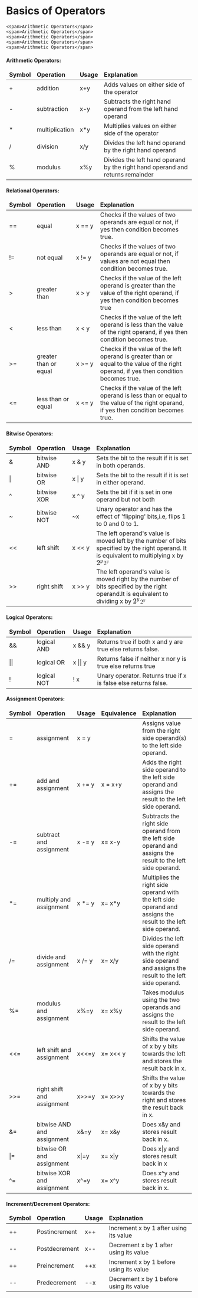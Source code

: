 <h1>Basics of Operators</h1>

<div class="operator-list">
    <!-- <ul>
        <li><a href="#">Arithmetic Operators</a></li>
        <li><a href="#">Relational Operators</a></li>
        <li><a href="#">Bitwise Operators</a></li>
    </ul> -->

    <span>Arithmetic Operators</span>
    <span>Arithmetic Operators</span>
    <span>Arithmetic Operators</span>
    <span>Arithmetic Operators</span>
    <span>Arithmetic Operators</span>
</div>

<!-- Arithmetic Operators: -->
<h4>Arithmetic Operators:</h4>
<table class="pd-table">
    <thead>
        <tr class="align-top">
            <td class="medium-col heading left-row right-row"> <strong>Symbol</strong> </td>
            <td class="medium-col heading right-row"> <strong>Operation</strong> </td>
            <td class="medium-col heading right-row"> <strong>Usage</strong> </td>
            <td class="large-col heading right-row"> <strong>Explanation</strong> </td>
        </tr>
    </thead>
    <tbody>
        <tr>
            <td class="medium-col bold left-row right-row"> + </td>
            <td class="medium-col bold right-row"> addition </td>
            <td class="medium-col bold right-row"> x+y </td>
            <td class="large-col bold right-row">Adds values on either side of the operator</td>
        </tr>
        <tr>
            <td class="medium-col bold left-row right-row"> - </td>
            <td class="medium-col bold right-row"> subtraction </td>
            <td class="medium-col bold right-row"> x-y </td>
            <td class="large-col bold right-row">Subtracts the right hand operand from the left hand operand</td>
        </tr>
        <tr>
            <td class="medium-col bold left-row right-row"> * </td>
            <td class="medium-col bold right-row"> multiplication </td>
            <td class="medium-col bold right-row"> x*y </td>
            <td class="large-col bold right-row">Multiplies values on either side of the operator</td>
        </tr>
        <tr>
            <td class="medium-col bold left-row right-row"> / </td>
            <td class="medium-col bold right-row"> division </td>
            <td class="medium-col bold right-row"> x/y </td>
            <td class="large-col bold right-row">Divides the left hand operand by the right hand operand</td>
        </tr>
        <tr>
            <td class="medium-col bold left-row right-row"> % </td>
            <td class="medium-col bold right-row"> modulus </td>
            <td class="medium-col bold right-row"> x%y </td>
            <td class="large-col bold right-row">Divides the left hand operand by the right hand operand and returns remainder</td>
        </tr>
    </tbody>
</table>

<!-- Relational Operators: -->
<h4>Relational Operators:</h4>

<table class="pd-table">
    <thead>
        <tr class="align-top">
            <td class="medium-col heading left-row right-row"> <strong>Symbol</strong> </td>
            <td class="medium-col heading right-row"> <strong>Operation</strong> </td>
            <td class="medium-col heading right-row"> <strong>Usage</strong> </td>
            <td class="large-col heading right-row"> <strong>Explanation</strong> </td>
        </tr>
    </thead>
    <tbody>
        <tr>
            <td class="medium-col bold left-row right-row"> == </td>
            <td class="medium-col bold right-row"> equal </td>
            <td class="medium-col bold right-row"> x == y </td>
            <td class="large-col bold right-row">Checks if the values of two operands are equal or not, if yes then condition becomes true.</td>
        </tr>
        <tr>
            <td class="medium-col bold left-row right-row"> != </td>
            <td class="medium-col bold right-row"> not equal </td>
            <td class="medium-col bold right-row"> x != y </td>
            <td class="large-col bold right-row">Checks if the values of two operands are equal or not, if values are not equal then condition becomes true.</td>
        </tr>
        <tr>
            <td class="medium-col bold left-row right-row"> &gt; </td>
            <td class="medium-col bold right-row"> greater than </td>
            <td class="medium-col bold right-row"> x &gt; y </td>
            <td class="large-col bold right-row">Checks if the value of the left operand is greater than the value of the right operand, if yes then condition becomes true</td>
        </tr>
        <tr>
            <td class="medium-col bold left-row right-row"> &lt; </td>
            <td class="medium-col bold right-row"> less than </td>
            <td class="medium-col bold right-row"> x &lt; y </td>
            <td class="large-col bold right-row">Checks if the value of the left operand is less than the value of the right operand, if yes then condition becomes true.</td>
        </tr>
        <tr>
            <td class="medium-col bold left-row right-row"> &gt;= </td>
            <td class="medium-col bold right-row"> greater than or equal </td>
            <td class="medium-col bold right-row"> x &gt;= y </td>
            <td class="large-col bold right-row">Checks if the value of the left operand is greater than or equal to the value of the right operand, if yes then condition becomes true.</td>
        </tr>
        <tr>
            <td class="medium-col bold left-row right-row"> &lt;= </td>
            <td class="medium-col bold right-row"> less than or equal </td>
            <td class="medium-col bold right-row"> x &lt;= y </td>
            <td class="large-col bold right-row">Checks if the value of the left operand is less than or equal to the value of the right operand, if yes then condition becomes true.</td>
        </tr>
    </tbody>
</table>

<!-- Bitwise Operators: -->
<h4>Bitwise Operators:</h4>
<table class="pd-table">
    <thead>
        <tr class="align-top">
            <td class="medium-col heading left-row right-row"> <strong>Symbol</strong> </td>
            <td class="medium-col heading right-row"> <strong>Operation</strong> </td>
            <td class="medium-col heading right-row"> <strong>Usage</strong> </td>
            <td class="large-col heading right-row"> <strong>Explanation</strong> </td>
        </tr>
    </thead>
    <tbody>
        <tr>
            <td class="medium-col bold left-row right-row"> &amp; </td>
            <td class="medium-col bold right-row"> bitwise AND </td>
            <td class="medium-col bold right-row"> x &amp; y </td>
            <td class="large-col bold right-row">Sets the bit to the result if it is set in both operands.</td>
        </tr>
        <tr>
            <td class="medium-col bold left-row right-row"> | </td>
            <td class="medium-col bold right-row"> bitwise OR </td>
            <td class="medium-col bold right-row"> x | y </td>
            <td class="large-col bold right-row">Sets the bit to the result if it is set in either operand.</td>
        </tr>
        <tr>
            <td class="medium-col bold left-row right-row"> ^ </td>
            <td class="medium-col bold right-row"> bitwise XOR </td>
            <td class="medium-col bold right-row"> x ^ y </td>
            <td class="large-col bold right-row">Sets the bit if it is set in one operand but not both
            </td>
        </tr>
        <tr>
            <td class="medium-col bold left-row right-row"> ~ </td>
            <td class="medium-col bold right-row"> bitwise NOT </td>
            <td class="medium-col bold right-row"> ~x </td>
            <td class="large-col bold right-row">Unary operator and has the effect of 'flipping' bits,i.e, flips 1 to 0 and 0 to 1.</td>
        </tr>
        <tr>
            <td class="medium-col bold left-row right-row"> &lt;&lt; </td>
            <td class="medium-col bold right-row"> left shift </td>
            <td class="medium-col bold right-row"> x &lt;&lt; y </td>
            <td class="large-col bold right-row">The left operand's value is moved left by the number of bits specified by the right operand. It is equivalent to multiplying x by <span class="MathJax_Preview" style="color: inherit;"></span><span class="MathJax_SVG" id="MathJax-Element-1-Frame"
                    tabindex="0" data-mathml="<math xmlns=&quot;http://www.w3.org/1998/Math/MathML&quot;><msup><mn>2</mn><mi>y</mi></msup></math>" role="presentation" style="font-size: 100%; display: inline-block; position: relative;"><svg xmlns:xlink="http://www.w3.org/1999/xlink" width="2.212ex" height="2.143ex" viewBox="0 -805.7 952.3 922.5" role="img" focusable="false" style="vertical-align: -0.271ex;" aria-hidden="true"><defs><path stroke-width="1" id="E1-MJMAIN-32" d="M109 429Q82 429 66 447T50 491Q50 562 103 614T235 666Q326 666 387 610T449 465Q449 422 429 383T381 315T301 241Q265 210 201 149L142 93L218 92Q375 92 385 97Q392 99 409 186V189H449V186Q448 183 436 95T421 3V0H50V19V31Q50 38 56 46T86 81Q115 113 136 137Q145 147 170 174T204 211T233 244T261 278T284 308T305 340T320 369T333 401T340 431T343 464Q343 527 309 573T212 619Q179 619 154 602T119 569T109 550Q109 549 114 549Q132 549 151 535T170 489Q170 464 154 447T109 429Z"></path><path stroke-width="1" id="E1-MJMATHI-79" d="M21 287Q21 301 36 335T84 406T158 442Q199 442 224 419T250 355Q248 336 247 334Q247 331 231 288T198 191T182 105Q182 62 196 45T238 27Q261 27 281 38T312 61T339 94Q339 95 344 114T358 173T377 247Q415 397 419 404Q432 431 462 431Q475 431 483 424T494 412T496 403Q496 390 447 193T391 -23Q363 -106 294 -155T156 -205Q111 -205 77 -183T43 -117Q43 -95 50 -80T69 -58T89 -48T106 -45Q150 -45 150 -87Q150 -107 138 -122T115 -142T102 -147L99 -148Q101 -153 118 -160T152 -167H160Q177 -167 186 -165Q219 -156 247 -127T290 -65T313 -9T321 21L315 17Q309 13 296 6T270 -6Q250 -11 231 -11Q185 -11 150 11T104 82Q103 89 103 113Q103 170 138 262T173 379Q173 380 173 381Q173 390 173 393T169 400T158 404H154Q131 404 112 385T82 344T65 302T57 280Q55 278 41 278H27Q21 284 21 287Z"></path></defs><g stroke="currentColor" fill="currentColor" stroke-width="0" transform="matrix(1 0 0 -1 0 0)"><use xlink:href="#E1-MJMAIN-32" x="0" y="0"></use><use transform="scale(0.707)" xlink:href="#E1-MJMATHI-79" x="707" y="557"></use></g></svg><span class="MJX_Assistive_MathML" role="presentation"><math xmlns="http://www.w3.org/1998/Math/MathML"><msup><mn>2</mn><mi>y</mi></msup></math></span></span>
                <script type="math/tex" id="MathJax-Element-1">2^y</script>
            </td>
        </tr>
        <tr>
            <td class="medium-col bold left-row right-row"> &gt;&gt; </td>
            <td class="medium-col bold right-row"> right shift </td>
            <td class="medium-col bold right-row"> x &gt;&gt; y </td>
            <td class="large-col bold right-row">The left operand's value is moved right by the number of bits specified by the right operand.It is equivalent to dividing x by <span class="MathJax_Preview" style="color: inherit;"></span><span class="MathJax_SVG" id="MathJax-Element-2-Frame"
                    tabindex="0" data-mathml="<math xmlns=&quot;http://www.w3.org/1998/Math/MathML&quot;><msup><mn>2</mn><mi>y</mi></msup></math>" role="presentation" style="font-size: 100%; display: inline-block; position: relative;"><svg xmlns:xlink="http://www.w3.org/1999/xlink" width="2.212ex" height="2.143ex" viewBox="0 -805.7 952.3 922.5" role="img" focusable="false" style="vertical-align: -0.271ex;" aria-hidden="true"><defs><path stroke-width="1" id="E2-MJMAIN-32" d="M109 429Q82 429 66 447T50 491Q50 562 103 614T235 666Q326 666 387 610T449 465Q449 422 429 383T381 315T301 241Q265 210 201 149L142 93L218 92Q375 92 385 97Q392 99 409 186V189H449V186Q448 183 436 95T421 3V0H50V19V31Q50 38 56 46T86 81Q115 113 136 137Q145 147 170 174T204 211T233 244T261 278T284 308T305 340T320 369T333 401T340 431T343 464Q343 527 309 573T212 619Q179 619 154 602T119 569T109 550Q109 549 114 549Q132 549 151 535T170 489Q170 464 154 447T109 429Z"></path><path stroke-width="1" id="E2-MJMATHI-79" d="M21 287Q21 301 36 335T84 406T158 442Q199 442 224 419T250 355Q248 336 247 334Q247 331 231 288T198 191T182 105Q182 62 196 45T238 27Q261 27 281 38T312 61T339 94Q339 95 344 114T358 173T377 247Q415 397 419 404Q432 431 462 431Q475 431 483 424T494 412T496 403Q496 390 447 193T391 -23Q363 -106 294 -155T156 -205Q111 -205 77 -183T43 -117Q43 -95 50 -80T69 -58T89 -48T106 -45Q150 -45 150 -87Q150 -107 138 -122T115 -142T102 -147L99 -148Q101 -153 118 -160T152 -167H160Q177 -167 186 -165Q219 -156 247 -127T290 -65T313 -9T321 21L315 17Q309 13 296 6T270 -6Q250 -11 231 -11Q185 -11 150 11T104 82Q103 89 103 113Q103 170 138 262T173 379Q173 380 173 381Q173 390 173 393T169 400T158 404H154Q131 404 112 385T82 344T65 302T57 280Q55 278 41 278H27Q21 284 21 287Z"></path></defs><g stroke="currentColor" fill="currentColor" stroke-width="0" transform="matrix(1 0 0 -1 0 0)"><use xlink:href="#E2-MJMAIN-32" x="0" y="0"></use><use transform="scale(0.707)" xlink:href="#E2-MJMATHI-79" x="707" y="557"></use></g></svg><span class="MJX_Assistive_MathML" role="presentation"><math xmlns="http://www.w3.org/1998/Math/MathML"><msup><mn>2</mn><mi>y</mi></msup></math></span></span>
                <script type="math/tex" id="MathJax-Element-2">2^y</script>
            </td>
        </tr>
    </tbody>
</table>

<!-- Logical Operators: -->
<h4>Logical Operators:</h4>
<table class="pd-table">
    <thead>
        <tr class="align-top">
            <td class="medium-col heading left-row right-row"> <strong>Symbol</strong> </td>
            <td class="medium-col heading right-row"> <strong>Operation</strong> </td>
            <td class="medium-col heading right-row"> <strong>Usage</strong> </td>
            <td class="large-col heading right-row"> <strong>Explanation</strong> </td>
        </tr>
    </thead>
    <tbody>
        <tr>
            <td class="medium-col bold left-row right-row"> &amp;&amp; </td>
            <td class="medium-col bold right-row"> logical AND </td>
            <td class="medium-col bold right-row"> x &amp;&amp; y </td>
            <td class="large-col bold right-row">Returns true if both x and y are true else returns false.</td>
        </tr>
        <tr>
            <td class="medium-col bold left-row right-row"> || </td>
            <td class="medium-col bold right-row"> logical OR </td>
            <td class="medium-col bold right-row"> x || y </td>
            <td class="large-col bold right-row">Returns false if neither x nor y is true else returns true</td>
        </tr>
        <tr>
            <td class="medium-col bold left-row right-row"> ! </td>
            <td class="medium-col bold right-row"> logical NOT </td>
            <td class="medium-col bold right-row"> ! x </td>
            <td class="large-col bold right-row">Unary operator. Returns true if x is false else returns false.
            </td>
        </tr>
    </tbody>
</table>

<!-- Assignment Operators: -->
<h4>Assignment Operators:</h4>

<table class="pd-table">
    <thead>
        <tr class="align-top">
            <td class="medium-col heading left-row right-row"> <strong>Symbol</strong> </td>
            <td class="medium-col heading right-row"> <strong>Operation</strong> </td>
            <td class="medium-col heading right-row"> <strong>Usage</strong> </td>
            <td class="medium-col heading right-row"> <strong>Equivalence</strong> </td>
            <td class="large-col heading right-row"> <strong>Explanation</strong> </td>
        </tr>
    </thead>
    <tbody>
        <tr>
            <td class="medium-col bold left-row right-row"> = </td>
            <td class="medium-col bold right-row"> assignment </td>
            <td class="medium-col bold right-row"> x = y </td>
            <td class="medium-col heading right-row"></td>
            <td class="large-col bold right-row">Assigns value from the right side operand(s) to the left side operand.
            </td>
        </tr>
        <tr>
            <td class="medium-col bold left-row right-row"> += </td>
            <td class="medium-col bold right-row"> add and assignment </td>
            <td class="medium-col bold right-row"> x += y </td>
            <td class="medium-col heading right-row"> x = x+y </td>
            <td class="large-col bold right-row">Adds the right side operand to the left side operand and assigns the result to the left side operand.</td>
        </tr>
        <tr>
            <td class="medium-col bold left-row right-row"> -= </td>
            <td class="medium-col bold right-row"> subtract and assignment </td>
            <td class="medium-col bold right-row"> x -= y </td>
            <td class="medium-col heading right-row"> x= x-y </td>
            <td class="large-col bold right-row">Subtracts the right side operand from the left side operand and assigns the result to the left side operand.</td>
        </tr>
        <tr>
            <td class="medium-col bold left-row right-row"> *= </td>
            <td class="medium-col bold right-row"> multiply and assignment </td>
            <td class="medium-col bold right-row"> x *= y </td>
            <td class="medium-col heading right-row"> x= x*y </td>
            <td class="large-col bold right-row">Multiplies the right side operand with the left side operand and assigns the result to the left side operand.</td>
        </tr>
        <tr>
            <td class="medium-col bold left-row right-row"> /= </td>
            <td class="medium-col bold right-row"> divide and assignment </td>
            <td class="medium-col bold right-row"> x /= y </td>
            <td class="medium-col heading right-row"> x= x/y </td>
            <td class="large-col bold right-row">Divides the left side operand with the right side operand and assigns the result to the left side operand.</td>
        </tr>
        <tr>
            <td class="medium-col bold left-row right-row"> %= </td>
            <td class="medium-col bold right-row"> modulus and assignment </td>
            <td class="medium-col bold right-row"> x%=y </td>
            <td class="medium-col heading right-row"> x= x%y </td>
            <td class="large-col bold right-row">Takes modulus using the two operands and assigns the result to the left side operand.</td>
        </tr>
        <tr>
            <td class="medium-col bold left-row right-row"> &lt;&lt;= </td>
            <td class="medium-col bold right-row"> left shift and assignment </td>
            <td class="medium-col bold right-row"> x&lt;&lt;=y </td>
            <td class="medium-col heading right-row"> x= x&lt;&lt; y </td>
            <td class="large-col bold right-row">Shifts the value of x by y bits towards the left and stores the result back in x.</td>
        </tr>
        <tr>
            <td class="medium-col bold left-row right-row"> &gt;&gt;= </td>
            <td class="medium-col bold right-row"> right shift and assignment</td>
            <td class="medium-col bold right-row"> x&gt;&gt;=y </td>
            <td class="medium-col heading right-row"> x= x&gt;&gt;y </td>
            <td class="large-col bold right-row">Shifts the value of x by y bits towards the right and stores the result back in x.</td>
        </tr>
        <tr>
            <td class="medium-col bold left-row right-row"> &amp;= </td>
            <td class="medium-col bold right-row"> bitwise AND and assignment </td>
            <td class="medium-col bold right-row"> x&amp;=y </td>
            <td class="medium-col heading right-row"> x= x&amp;y </td>
            <td class="large-col bold right-row">Does x&amp;y and stores result back in x.</td>
        </tr>
        <tr>
            <td class="medium-col bold left-row right-row"> |= </td>
            <td class="medium-col bold right-row"> bitwise OR and assignment </td>
            <td class="medium-col bold right-row"> x|=y </td>
            <td class="medium-col heading right-row"> x= x|y </td>
            <td class="large-col bold right-row">Does x|y and stores result back in x</td>
        </tr>
        <tr>
            <td class="medium-col bold left-row right-row"> ^= </td>
            <td class="medium-col bold right-row"> bitwise XOR and assignment </td>
            <td class="medium-col bold right-row"> x^=y </td>
            <td class="medium-col heading right-row"> x= x^y </td>
            <td class="large-col bold right-row">Does x^y and stores result back in x.</td>
        </tr>
    </tbody>
</table>

<!-- Increment/Decrement Operators: -->
<h4>Increment/Decrement Operators:</h4>
<table class="pd-table">
    <thead>
        <tr class="align-top">
            <td class="medium-col heading left-row right-row"> <strong>Symbol</strong> </td>
            <td class="medium-col heading right-row"> <strong>Operation</strong> </td>
            <td class="medium-col heading right-row"> <strong>Usage</strong> </td>
            <td class="large-col heading right-row"> <strong>Explanation</strong> </td>
        </tr>
    </thead>
    <tbody>
        <tr>
            <td class="medium-col bold left-row right-row"> ++ </td>
            <td class="medium-col bold right-row"> Postincrement </td>
            <td class="medium-col bold right-row"> x++ </td>
            <td class="large-col bold right-row">Increment x by 1 after using its value</td>
        </tr>
        <tr>
            <td class="medium-col bold left-row right-row"> -- </td>
            <td class="medium-col bold right-row"> Postdecrement </td>
            <td class="medium-col bold right-row"> x-- </td>
            <td class="large-col bold right-row">Decrement x by 1 after using its value</td>
        </tr>
        <tr>
            <td class="medium-col bold left-row right-row"> ++ </td>
            <td class="medium-col bold right-row"> Preincrement </td>
            <td class="medium-col bold right-row"> ++x </td>
            <td class="large-col bold right-row">Increment x by 1 before using its value</td>
        </tr>
        <tr>
            <td class="medium-col bold left-row right-row"> -- </td>
            <td class="medium-col bold right-row"> Predecrement </td>
            <td class="medium-col bold right-row"> --x </td>
            <td class="large-col bold right-row">Decrement x by 1 before using its value</td>
        </tr>
    </tbody>
</table>